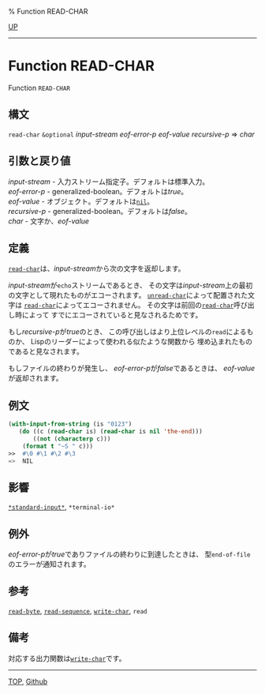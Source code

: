 % Function READ-CHAR

[UP](21.2.html)  

---

# Function **READ-CHAR**


Function `READ-CHAR`


## 構文

`read-char` `&optional`
 *input-stream* *eof-error-p* *eof-value* *recursive-p*
 => *char*


## 引数と戻り値

*input-stream* - 入力ストリーム指定子。デフォルトは標準入力。  
*eof-error-p* - generalized-boolean。デフォルトは*true*。  
*eof-value* - オブジェクト。デフォルトは[`nil`](5.3.nil-variable.html)。  
*recursive-p* - generalized-boolean。デフォルトは*false*。  
*char* - 文字か、*eof-value*


## 定義

[`read-char`](21.2.read-char.html)は、*input-stream*から次の文字を返却します。

*input-stream*が`echo`ストリームであるとき、
その文字は*input-stream*上の最初の文字として現れたものがエコーされます。
[`unread-char`](21.2.unread-char.html)によって配置された文字は
[`read-char`](21.2.read-char.html)によってエコーされません。
その文字は前回の[`read-char`](21.2.read-char.html)呼び出し時によって
すでにエコーされていると見なされるためです。

もし*recursive-p*が*true*のとき、
この呼び出しはより上位レベルの`read`によるものか、
Lispのリーダーによって使われる似たような関数から
埋め込まれたものであると見なされます。

もしファイルの終わりが発生し、
*eof-error-p*が*false*であるときは、
*eof-value*が返却されます。


## 例文

```lisp
(with-input-from-string (is "0123")
   (do ((c (read-char is) (read-char is nil 'the-end)))
       ((not (characterp c)))
    (format t "~S " c)))
>>  #\0 #\1 #\2 #\3
=>  NIL
```


## 影響

[`*standard-input*`](21.2.debug-io.html),
`*terminal-io*`


## 例外

*eof-error-p*が*true*でありファイルの終わりに到達したときは、
型`end-of-file`のエラーが通知されます。


## 参考

[`read-byte`](21.2.read-byte.html),
[`read-sequence`](21.2.read-sequence.html),
[`write-char`](21.2.write-char.html),
`read`


## 備考

対応する出力関数は[`write-char`](21.2.write-char.html)です。


---
[TOP](index.html),  [Github](https://github.com/nptcl/npt-japanese)

